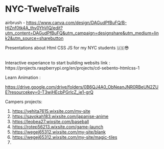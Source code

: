 # NYC-TwelveTrails
airbrush - https://www.canva.com/design/DAGudPfBuFQ/B-HIZnf0tk4A_thv0YhVlQ/edit?utm_content=DAGudPfBuFQ&utm_campaign=designshare&utm_medium=link2&utm_source=sharebutton


Presentations about Html CSS JS for my NYC students 🇺🇸😎

</br>
Interactive experiance to start building websits link : </br> https://projects.raspberrypi.org/en/projects/cd-sebento-htmlcss-1
</br>

Learn Animation :</br>

https://drive.google.com/drive/folders/0B6QJ4A0_ObNeanJNR0RBeUN2ZUE?resourcekey=0-T3wjHEcbPGrIcZ_ie1-grQ


Campers projects:
1. https://yehita7615.wixsite.com/my-site
2. https://savokah183.wixsite.com/japanise-anime
3. https://leobea27.wixsite.com/baseball
4. https://rotep56213.wixsite.com/game-launch
5. https://wegej65312.wixsite.com/my-site/blank
6. https://wegej65312.wixsite.com/my-site/magic-tiles
7. 
   

